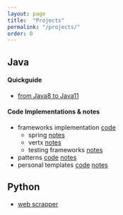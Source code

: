 ```yaml
---
layout: page
title:  "Projects"
permalink: "/projects/"
order: 0
---
```


## Java

#### Quickguide

* [from Java8 to Java11]({{p.url}}/cheatsheet/java11)

#### Code Implementations & notes
* frameworks implementation [code](https://github.com/MarioCodes/java-frameworks)  
  * spring [notes]({{p.url}}/frameworks/java/spring)
  * vertx [notes]({{p.url}}/frameworks/java/vertx)
  * testing frameworks [notes]({{p.url}}/frameworks/java/testing)
* patterns [code](https://github.com/MarioCodes/java-patterns-implementations) [notes]({{p.url/patterns}})
* personal templates [code](https://github.com/MarioCodes/java-templates) [notes]({{p.url/templates/java}})

## Python
* [web scrapper](https://github.com/MarioCodes/periodic-web-scrapper)
